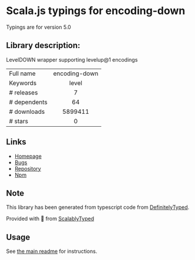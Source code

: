 
# Scala.js typings for encoding-down

Typings are for version 5.0

## Library description:
LevelDOWN wrapper supporting levelup@1 encodings

|                    |                 |
| ------------------ | :-------------: |
| Full name          | encoding-down |
| Keywords           | level |
| # releases         | 7 |
| # dependents       | 64 |
| # downloads        | 5899411 |
| # stars            | 0 |

## Links
- [Homepage](https://github.com/Level/encoding-down)
- [Bugs](https://github.com/Level/encoding-down/issues)
- [Repository](https://github.com/Level/encoding-down)
- [Npm](https://www.npmjs.com/package/encoding-down)
    


## Note
This library has been generated from typescript code from [DefinitelyTyped](https://definitelytyped.org).

Provided with :purple_heart: from [ScalablyTyped](https://github.com/oyvindberg/ScalablyTyped)

## Usage
See [the main readme](../../readme.md) for instructions.


